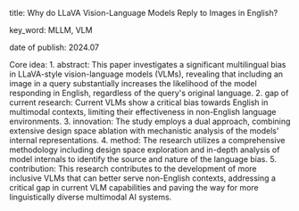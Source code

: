 title: Why do LLaVA Vision-Language Models Reply to Images in English?

key_word: MLLM, VLM

date of publish: 2024.07

Core idea:
    1. abstract: This paper investigates a significant multilingual bias in LLaVA-style vision-language models (VLMs), revealing that including an image in a query substantially increases the likelihood of the model responding in English, regardless of the query's original language.
    2. gap of current research: Current VLMs show a critical bias towards English in multimodal contexts, limiting their effectiveness in non-English language environments.
    3. innovation: The study employs a dual approach, combining extensive design space ablation with mechanistic analysis of the models' internal representations.
    4. method: The research utilizes a comprehensive methodology including design space exploration and in-depth analysis of model internals to identify the source and nature of the language bias.
    5. contribution: This research contributes to the development of more inclusive VLMs that can better serve non-English contexts, addressing a critical gap in current VLM capabilities and paving the way for more linguistically diverse multimodal AI systems.